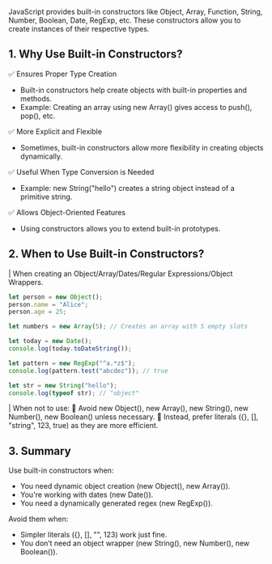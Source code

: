JavaScript provides built-in constructors like Object, Array, Function, String, Number, Boolean, Date, RegExp, etc. These constructors allow you to create instances of their respective types.

## 1. Why Use Built-in Constructors?

✅ Ensures Proper Type Creation

- Built-in constructors help create objects with built-in properties and methods.
- Example: Creating an array using new Array() gives access to push(), pop(), etc.

✅ More Explicit and Flexible

- Sometimes, built-in constructors allow more flexibility in creating objects dynamically.

✅ Useful When Type Conversion is Needed

- Example: new String("hello") creates a string object instead of a primitive string.

✅ Allows Object-Oriented Features

- Using constructors allows you to extend built-in prototypes.

## 2. When to Use Built-in Constructors?

| When creating an Object/Array/Dates/Regular Expressions/Object Wrappers.

```js
let person = new Object();
person.name = "Alice";
person.age = 25;

let numbers = new Array(5); // Creates an array with 5 empty slots

let today = new Date();
console.log(today.toDateString());

let pattern = new RegExp("^a.*z$");
console.log(pattern.test("abcdez")); // true

let str = new String("hello");
console.log(typeof str); // "object"
```

| When not to use:
🚫 Avoid new Object(), new Array(), new String(), new Number(), new Boolean() unless necessary.
🚫 Instead, prefer literals ({}, [], "string", 123, true) as they are more efficient.

## 3. Summary

Use built-in constructors when:

- You need dynamic object creation (new Object(), new Array()).
- You're working with dates (new Date()).
- You need a dynamically generated regex (new RegExp()).

Avoid them when:

- Simpler literals ({}, [], "", 123) work just fine.
- You don’t need an object wrapper (new String(), new Number(), new Boolean()).
